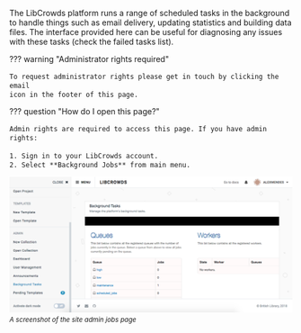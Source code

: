 The LibCrowds platform runs a range of scheduled tasks in the background to
handle things such as email delivery, updating statistics and building data
files. The interface provided here can be useful for diagnosing any issues
with these tasks (check the failed tasks list).

??? warning "Administrator rights required"

    To request administrator rights please get in touch by clicking the email
    icon in the footer of this page.

??? question "How do I open this page?"

    Admin rights are required to access this page. If you have admin rights:

    1. Sign in to your LibCrowds account.
    2. Select **Background Jobs** from main menu.

![A screenshot of the site admin jobs page](/assets/img/site/jobs.png?raw=true)
<br><small>*A screenshot of the site admin jobs page*</small>

